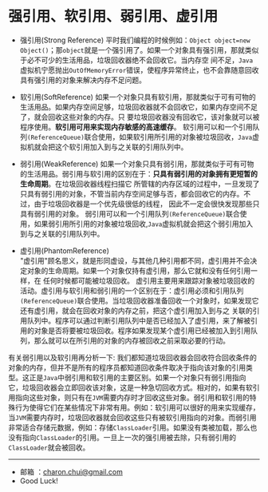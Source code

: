 强引用、软引用、弱引用、虚引用
===

- 强引用(Strong Reference)
    平时我们编程的时候例如：`Object object=new Object()`；那`object`就是一个强引用了。如果一个对象具有强引用，那就类似于必不可少的生活用品，垃圾回收器绝不会回收它。当内存空 间不足，`Java`虚拟机宁愿抛出`OutOfMemoryError`错误，使程序异常终止，也不会靠随意回收具有强引用的对象来解决内存不足问题。

- 软引用(SoftReference)
   如果一个对象只具有软引用，那就类似于可有可物的生活用品。如果内存空间足够，垃圾回收器就不会回收它，如果内存空间不足了，就会回收这些对象的内存。只 要垃圾回收器没有回收它，该对象就可以被程序使用。**软引用可用来实现内存敏感的高速缓存**。 软引用可以和一个引用队列`(ReferenceQueue)`联合使用，如果软引用所引用的对象被垃圾回收，`Java`虚拟机就会把这个软引用加入到与之关联的引用队列中。

- 弱引用(WeakReference)
   如果一个对象只具有弱引用，那就类似于可有可物的生活用品。弱引用与软引用的区别在于：**只具有弱引用的对象拥有更短暂的生命周期**。在垃圾回收器线程扫描它 所管辖的内存区域的过程中，一旦发现了只具有弱引用的对象，不管当前内存空间足够与否，都会回收它的内存。不过，由于垃圾回收器是一个优先级很低的线程， 因此不一定会很快发现那些只具有弱引用的对象。  弱引用可以和一个引用队列`(ReferenceQueue)`联合使用，如果弱引用所引用的对象被垃圾回收,`Java`虚拟机就会把这个弱引用加入到与之关联的引用队列中。 

- 虚引用(PhantomReference)   
   "虚引用"顾名思义，就是形同虚设，与其他几种引用都不同，虚引用并不会决定对象的生命周期。如果一个对象仅持有虚引用，那么它就和没有任何引用一样，在 任何时候都可能被垃圾回收。 虚引用主要用来跟踪对象被垃圾回收的活动。虚引用与软引用和弱引用的一个区别在于：虚引用必须和引用队列 `(ReferenceQueue)`联合使用。当垃圾回收器准备回收一个对象时，如果发现它还有虚引用，就会在回收对象的内存之前，把这个虚引用加入到与之 关联的引用队列中。程序可以通过判断引用队列中是否已经加入了虚引用，来了解被引用的对象是否将要被垃圾回收。程序如果发现某个虚引用已经被加入到引用队列，那么就可以在所引用的对象的内存被回收之前采取必要的行动。 
    
	
有关弱引用以及软引用再分析一下:
我们都知道垃圾回收器会回收符合回收条件的对象的内存，但并不是所有的程序员都知道回收条件取决于指向该对象的引用类型。这正是`Java`中弱引用和软引用的主要区别。如果一个对象只有弱引用指向它，垃圾回收器会立即回收该对象，这是一种急切回收方式。相对的，如果有软引用指向这些对象，则只有在`JVM`需要内存时才回收这些对象。弱引用和软引用的特殊行为使得它们在某些情况下非常有用。例如：软引用可以很好的用来实现缓存，当`JVM`需要内存时，垃圾回收器就会回收这些只有被软引用指向的对象。而弱引用非常适合存储元数据，例如：存储`ClassLoader`引用。如果没有类被加载，那么也没有指向`ClassLoader`的引用。一旦上一次的强引用被去除，只有弱引用的`ClassLoader`就会被回收。

---

- 邮箱 ：charon.chui@gmail.com  
- Good Luck! 